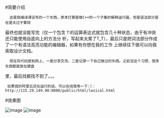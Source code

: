 

#简要介绍
 
      这是我编译课设写的一个东西，原本打算是做C++的一个子集的解释运行器，但是语法部分是在是太过于繁琐
   最终也就没能写完（仅一个包含 ?:的运算表达式就包含几十种状态，由于有冲突还只能使用自底向上的方法分
   析，写起来太累了T_T），最后只是把词法部分作成了一个有语法高亮功能的编辑器，如果有你想在我的工作
   上继续往下做可以向我索取设计文档。
  
      现在将代码放到网上，一是分享交流，二是记录一下自己做过的东西。之前没这个习惯，很多东西都是放在硬盘
   里，最后找都找不到了。。。
    
	 如果我的阿里云还在运行的话，可以在线使用一下:)：http://115.29.149.90:8080/public/html/lexical.html  
#效果图

![image](https://github.com/yyrdl/C-/tree/master/img/demo.png)
![image](https://github.com/yyrdl/C-/tree/master/img/demo2.png)
	 